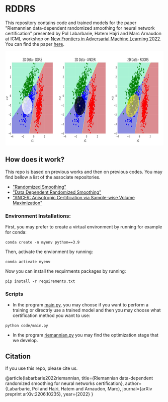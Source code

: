 # RDDRS
This repository contains code and trained models for the paper "Riemannian data-dependent randomized smoothing for neural network certification" presented by Pol Labarbarie, Hatem Hajri and Marc Arnaudon at ICML workshop on [New Frontiers in Adversarial Machine Learning 2022](https://advml-frontier.github.io/). You can find the paper [here](https://arxiv.org/pdf/2206.10235.pdf).

<p>
<img src="figures/merge_2D_data_small.jpg" height="300" width="896" >
</p>


## How does it work?

This repo is based on previous works and then on previous codes. You may find bellow a list of the associate repositories.

* ["Randomized Smoothing"](https://github.com/locuslab/smoothing)
* ["Data Dependent Randomized Smoothing"](https://github.com/MotasemAlfarra/Data_Dependent_Randomized_Smoothing)
* ["ANCER: Anisotropic Certification via Sample-wise Volume Maximization"](https://github.com/MotasemAlfarra/ANCER)

### Environment Installations:
First, you may prefer to create a virtual environment by running for example for conda: 

`conda create -n myenv python==3.9`

Then, activate the envionment by running:

`conda activate myenv`

Now you can install the requirments packages by running:

`pip install -r requirements.txt`

### Scripts

* In the program [main.py](code/main.py), you may choose if you want to perform a training or directrly use a trained model and then you may choose what certification method you want to use:

```python code/main.py ```  

* In the program [riemannian.py](code/riemannian.py) you may find the optimization stage that we develop.

## Citation

If you use this repo, please cite us. 

@article{labarbarie2022riemannian,
  title={Riemannian data-dependent randomized smoothing for neural networks certification},
  author={Labarbarie, Pol and Hajri, Hatem and Arnaudon, Marc},
  journal={arXiv preprint arXiv:2206.10235},
  year={2022}
}
